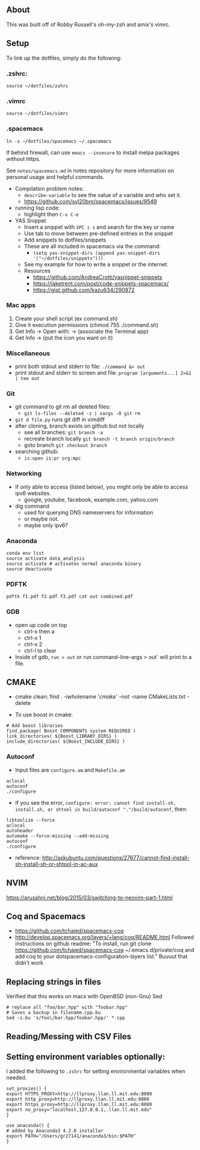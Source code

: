 ## About
This was built off of Robby Russell's oh-my-zsh and amix's vimrc.

## Setup
To link up the dotfiles, simply do the following:

### .zshrc:
```
source ~/dotfiles/zshrc
```
### .vimrc
```
source ~/dotfiles/vimrc
```

### .spacemacs
```
ln -s ~/dotfiles/spacemacs ~/.spacemacs
```

If behind firewall, can use `emacs --insecure` to install melpa packages without https.

See `notes/spacemacs.md` in notes repository for more information on personal usage and helpful commands.

- Compilation problem notes:
  - `describe-variable` to see the value of a variable and who set it.
  - https://github.com/syl20bnr/spacemacs/issues/9549
- running lisp code:
  - highlight then `C-x C-e`
- YAS Snippet
  - Insert a snippet with `SPC i s` and search for the key or name
  - Use tab to move between pre-defined entries in the snippet
  - Add snippets to dotfiles/snippets
  - These are all included in spacemacs via the command:
    - `(setq yas-snippet-dirs (append yas-snippet-dirs
                                   '("~/dotfiles/snippets")))`
  - See my example for how to write a snippet or the internet.
  - Resources
    - https://github.com/AndreaCrotti/yasnippet-snippets
    - https://jaketrent.com/post/code-snippets-spacemacs/
    - https://gist.github.com/kazu634/290872

### Mac apps

1. Create your shell script (ex command.sh)
2. Give it execution permissions (chmod 755 ./command.sh)
3. Get Info -> Open with: -> (associate the Terminal app)
4. Get Info -> (put the icon you want on it)

### Miscellaneous
- print both stdout and stderr to file: `./command &> out`
- print stdout and stderr to screen and file: `program [arguments...] 2>&1 | tee out`

### Git
- git command to git rm all deleted files:
    - `git ls-files --deleted -z | xargs -0 git rm`
- `git d file.py` runs git diff in vimdiff
- after cloning, branch exists on github but not locally
    - see all branches: `git branch -a`
    - recreate branch locally `git branch -t branch origin/branch`
    - goto branch `git checkout branch`
- searching github:
    - `is:open is:pr org:mpc`

### Networking
- If only able to access (listed below), you might only be able to access ipv6 websites.
    - google, youtube, facebook, example.com, yahoo.com
- dig command
    - used for querying DNS nameservers for information
    - or maybe not.
    - maybe only ipv6?

### Anaconda
```
conda env list
source activate data_analysis
source activate # activates normal anaconda binary
source deactivate
```

### PDFTK
```
pdftk f1.pdf f2.pdf f3.pdf cat out combined.pdf
```

### GDB
- open up code on top
    - ctrl-x then a 
    - ctrl-x 1
    - ctrl-x 2
    - ctrl-l to clear
- Inside of gdb, `run > out` or run command-line-args > out` will print to a file.

##  CMAKE
- cmake clean: 
find . -iwholename '*cmake*' -not -name CMakeLists.txt -delete

- To use boost in cmake:
```
# Add boost libraries
find_package( Boost COMPONENTS system REQUIRED )
link_directories( ${Boost_LIBRARY_DIRS} )
include_directories( ${Boost_INCLUDE_DIRS} )
```

### Autoconf
- Input files are `configure.am` and `Makefile.am`

```
aclocal
autoconf
./configure
```

- If you see the error, `configure: error: cannot find install-sh, install.sh, or shtool in build/autoconf "."/build/autoconf`, then:

```
libtoolize --force
aclocal
autoheader
automake --force-missing --add-missing
autoconf
./configure
```

- reference: http://askubuntu.com/questions/27677/cannot-find-install-sh-install-sh-or-shtool-in-ac-aux

## NVIM
https://arusahni.net/blog/2015/03/switching-to-neovim-part-1.html

## Coq and Spacemacs
- https://github.com/tchajed/spacemacs-coq
- http://develop.spacemacs.org/layers/+lang/coq/README.html
Followed instructions on github readme: "To install, run git clone https://github.com/tchajed/spacemacs-coq ~/.emacs.d/private/coq and add coq to your dotspacemacs-configuration-layers list."
Buuuut that didn't work

## Replacing strings in files

Verified that this works on macs with OpenBSD (non-Gnu) Sed
```
# replace all "foo/bar.hpp" with "foobar.hpp"
# Saves a backup in filename.cpp.bu
Sed -i.bu 's/foo\/bar.hpp/foobar.hpp/' *.cpp
```

## Reading/Messing with CSV Files

## Setting environment variables optionally:
I added the following to `.zshrc` for setting environmental variables when needed.

```
set_proxies() {
export HTTPS_PROXY=http://llproxy.llan.ll.mit.edu:8080
export http_proxy=http://llproxy.llan.ll.mit.edu:8080
export https_proxy=http://llproxy.llan.ll.mit.edu:8080
export no_proxy="localhost,127.0.0.1,.llan.ll.mit.edu"
}

use_anaconda() {
# added by Anaconda3 4.2.0 installer
export PATH="/Users/gr27141/anaconda3/bin:$PATH"
}
```




